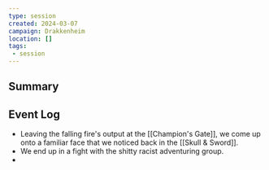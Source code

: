 ```yaml
---
type: session
created: 2024-03-07
campaign: Drakkenheim
location: []
tags:
 - session
---
```



## Summary

## Event Log

- Leaving the falling fire's output at the [[Champion's Gate]], we come up onto a familiar face that we noticed back in the [[Skull & Sword]].
- We end up in a fight with the shitty racist adventuring group.
- 

